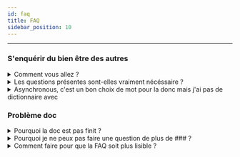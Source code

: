 ```yaml
---
id: faq
title: FAQ
sidebar_position: 10
---
```

---

### S'enquérir du bien être des autres
<details>
  <summary>Comment vous allez ?</summary>
  <div>
    <div>En vrai ça va</div>
  </div>
</details>

<details>
  <summary>Les questions présentes sont-elles vraiment nécéssaire ?</summary>
  <div>
    <div>Absolument pas, mais il faut bien faire des test</div>
  </div>
</details>

<details>
  <summary>Asynchronous, c'est un bon choix de mot pour la donc mais j'ai pas de dictionnaire avec</summary>
  <div>
    <div>J'ai eu la réponse, merci</div>
  </div>
</details>

### Problème doc
<details>
  <summary>Pourquoi la doc est pas finit ?</summary>
  <div>
    <div>C'est long à faire</div>
  </div>
</details>

<details>
  <summary>Pourquoi je ne peux pas faire une question de plus de ### ?</summary>
  <div>
    <div>Parce que sinon elle n'est plus référencée comme une section à droite</div>
  </div>
</details>

<details>
  <summary>Comment faire pour que la FAQ soit plus lisible ?</summary>
  <div>
    <div>Il faudrait faire ajouter du style</div>
  </div>
</details>